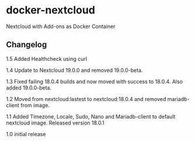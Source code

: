 # docker-nextcloud
Nextcloud with Add-ons as Docker Container


## Changelog

1.5 Added Healthcheck using curl

1.4 Update to Nextcloud 19.0.0 and removed 19.0.0-beta.

1.3 Fixed failing 18.0.4 builds and now moved with success to 18.0.4. Also added 19.0.0-beta.

1.2 Moved from nextcloud:lastest to nextcloud:18.0.4 and removed mariadb-client from image.

1.1 Added Timezone, Locale, Sudo, Nano and Mariadb-client to default nextcloud image. Released version 18.0.1

1.0 initial release

